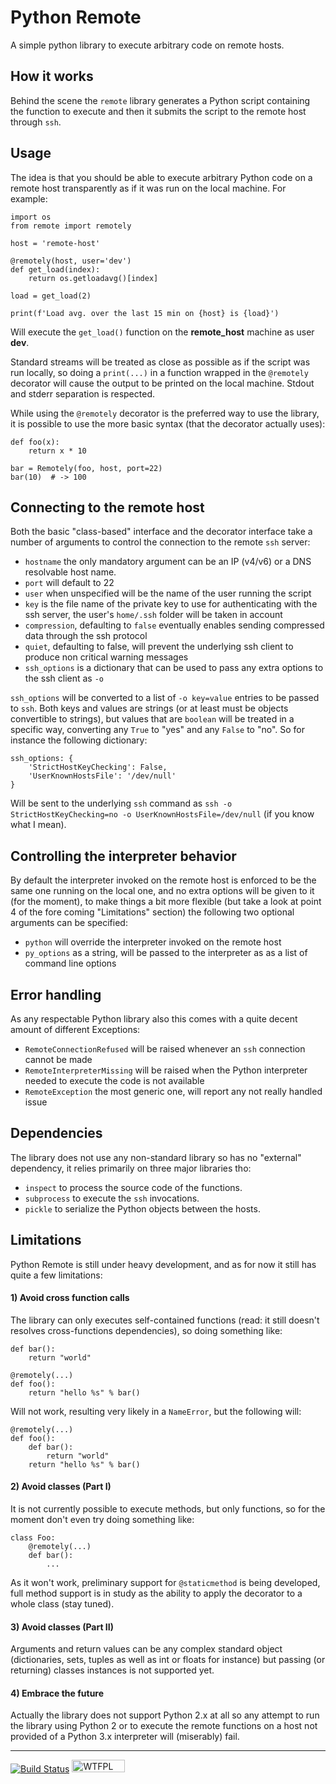 
# Python Remote
A simple python library to execute arbitrary code on remote hosts.

## How it works
Behind the scene the `remote` library generates a Python script containing the function to execute and then it submits the script to the remote host through `ssh`.

## Usage
The idea is that you should be able to execute arbitrary Python code on a remote host transparently as if it was run on the local machine.
For example:
```
import os
from remote import remotely

host = 'remote-host'

@remotely(host, user='dev')
def get_load(index):
	return os.getloadavg()[index]

load = get_load(2)

print(f'Load avg. over the last 15 min on {host} is {load}')
```
Will execute the `get_load()` function on the **remote_host** machine as user **dev**.

Standard streams will be treated as close as possible as if the script was run locally, so doing a `print(...)` in a function wrapped in the `@remotely` decorator will cause the output to be printed on the local machine. Stdout and stderr separation is respected.

While using the `@remotely` decorator is the preferred way to use the library, it is possible to use the more basic syntax (that the decorator actually uses):
```
def foo(x):
    return x * 10

bar = Remotely(foo, host, port=22)
bar(10)  # -> 100
```
## Connecting to the remote host
Both the basic "class-based" interface and the decorator interface take a number of arguments to control the connection to the remote `ssh` server:
- `hostname` the only mandatory argument can be an IP (v4/v6) or a DNS resolvable host name.
- `port` will default to 22
- `user` when unspecified will be the name of the user running the script
- `key` is the file name of the private key to use for authenticating with the ssh server, the user's `home/.ssh` folder will be taken in account
- `compression`, defaulting to `false` eventually enables sending compressed data through the ssh protocol
- `quiet`, defaulting to false, will prevent the underlying ssh client to produce non critical warning messages
- `ssh_options` is a dictionary that can be used to pass any extra options to the ssh client as `-o`

`ssh_options` will be converted to a list of `-o key=value` entries to be passed to `ssh`. Both keys and values are strings (or at least must be objects convertible to strings), but values that are `boolean` will be treated in a specific way, converting any `True` to "yes" and any `False` to "no". So for instance the following dictionary:
```
ssh_options: { 
    'StrictHostKeyChecking': False,
    'UserKnownHostsFile': '/dev/null'
}
```
Will be sent to the underlying `ssh` command as `ssh -o StrictHostKeyChecking=no -o UserKnownHostsFile=/dev/null` (if you know what I mean).

## Controlling the interpreter behavior
By default the interpreter invoked on the remote host is enforced to be the same one running on the local one, and no extra options will be given to it (for the moment), to make things a bit more flexible (but take a look at point 4 of the fore coming "Limitations" section) the following two optional arguments can be specified:

- `python`  will override the interpreter invoked on the remote host
- `py_options` as a string, will be passed to the interpreter as as a list of command line options

## Error handling
As any respectable Python library also this comes with a quite decent amount of different Exceptions:

- `RemoteConnectionRefused` will be raised whenever an `ssh` connection cannot be made
- `RemoteInterpreterMissing` will be raised when the Python interpreter needed to execute the code is not available
- `RemoteException` the most generic one, will report any not really handled issue

## Dependencies
The library does not use any non-standard library so has no "external" dependency, it relies primarily on three major libraries tho:

- `inspect` to process the source code of the functions.
- `subprocess` to execute the `ssh` invocations.
- `pickle` to serialize the Python objects between the hosts.

## Limitations
Python Remote is still under heavy development, and as for now it still has quite a few limitations:
#### 1) Avoid cross function calls
The library can only executes self-contained functions (read: it still doesn't resolves cross-functions dependencies), so doing something like:
```
def bar():
    return "world"

@remotely(...)
def foo():
    return "hello %s" % bar()
```
Will not work, resulting very likely in a `NameError`, but the following will:
```
@remotely(...)
def foo():
	def bar():
	    return "world"
    return "hello %s" % bar()
```
#### 2) Avoid classes (Part I)
It is not currently possible to execute methods, but only functions, so for the moment don't even try doing something like:
```
class Foo:
    @remotely(...)
    def bar():
        ...
```
As it won't work, preliminary support for `@staticmethod` is being developed, full method support is in study as the ability to apply the decorator to a whole class (stay tuned).
#### 3) Avoid classes (Part II)
Arguments and return values can be any complex standard object (dictionaries, sets, tuples as well as int or floats for instance) but passing (or returning) classes instances is not supported yet.
#### 4) Embrace the future
Actually the library does not support Python 2.x at all so any attempt to run the library using Python 2 or to execute the remote functions on a host not provided of a Python 3.x interpreter will (miserably) fail.

---
[![Build Status](https://travis-ci.org/lucacastoro/python-remote.svg?branch=master)](https://travis-ci.org/lucacastoro/python-remote) <a href="http://www.wtfpl.net/"><img src="http://www.wtfpl.net/wp-content/uploads/2012/12/wtfpl-badge-2.png" width="85" height="20" alt="WTFPL" /></a>
